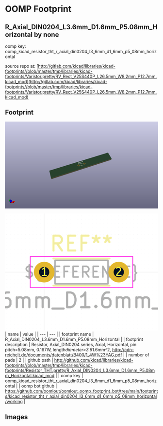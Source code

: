 # OOMP Footprint  
## R_Axial_DIN0204_L3.6mm_D1.6mm_P5.08mm_Horizontal  by none  
  
oomp key: oomp_kicad_resistor_tht_r_axial_din0204_l3_6mm_d1_6mm_p5_08mm_horizontal  
  
source repo at: [http://gitlab.com/kicad/libraries/kicad-footprints//blob/master/tmp/libraries/kicad-footprints/Varistor.pretty/RV_Rect_V25S440P_L26.5mm_W8.2mm_P12.7mm.kicad_mod](http://gitlab.com/kicad/libraries/kicad-footprints//blob/master/tmp/libraries/kicad-footprints/Varistor.pretty/RV_Rect_V25S440P_L26.5mm_W8.2mm_P12.7mm.kicad_mod)  
## Footprint  
  
[![working_kicad_pcb_3d.png](working_kicad_pcb_3d_600.png)](working_kicad_pcb_3d.png)  
  
[![working.png](working_600.png)](working.png)  
| name | value | 
| --- | --- | 
| footprint name | R_Axial_DIN0204_L3.6mm_D1.6mm_P5.08mm_Horizontal | 
| footprint description | Resistor, Axial_DIN0204 series, Axial, Horizontal, pin pitch=5.08mm, 0.167W, length*diameter=3.6*1.6mm^2, http://cdn-reichelt.de/documents/datenblatt/B400/1_4W%23YAG.pdf | 
| number of pads | 2 | 
| github path | http://github.com/kicad/libraries/kicad-footprints//blob/master/tmp/libraries/kicad-footprints/Resistor_THT.pretty/R_Axial_DIN0204_L3.6mm_D1.6mm_P5.08mm_Horizontal.kicad_mod | 
| oomp key | oomp_kicad_resistor_tht_r_axial_din0204_l3_6mm_d1_6mm_p5_08mm_horizontal | 
| oomp bot github | https://github.com/oomlout/oomlout_oomp_footprint_bot/tree/main/footprints/kicad_resistor_tht_r_axial_din0204_l3_6mm_d1_6mm_p5_08mm_horizontal/working | 
## Images  
